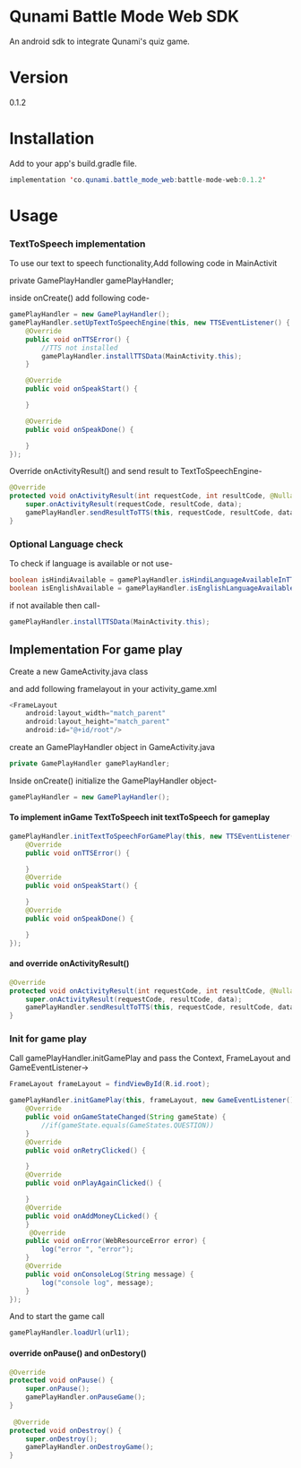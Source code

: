 # Qunami Battle Mode Web SDK
An android sdk to integrate Qunami's quiz game.

# Version

0.1.2

# Installation
Add to your app's build.gradle file.
````java
implementation 'co.qunami.battle_mode_web:battle-mode-web:0.1.2'
````

# Usage

### TextToSpeech implementation
To use our text to speech functionality,Add following code in MainActivit

private GamePlayHandler gamePlayHandler;

inside onCreate() add following code-
````java
gamePlayHandler = new GamePlayHandler();
gamePlayHandler.setUpTextToSpeechEngine(this, new TTSEventListener() {
    @Override
    public void onTTSError() {
        //TTS not installed
        gamePlayHandler.installTTSData(MainActivity.this);
    }

    @Override
    public void onSpeakStart() {

    }

    @Override
    public void onSpeakDone() {

    }
});
````
Override onActivityResult() and send result to TextToSpeechEngine-
````java
@Override
protected void onActivityResult(int requestCode, int resultCode, @Nullable Intent data) {
    super.onActivityResult(requestCode, resultCode, data);
    gamePlayHandler.sendResultToTTS(this, requestCode, resultCode, data);
}
````

### Optional Language check
To check if language is available or not use-
````java
boolean isHindiAvailable = gamePlayHandler.isHindiLanguageAvailableInTTS();
boolean isEnglishAvailable = gamePlayHandler.isEnglishLanguageAvailableInTTS();
````

if not available then call-
````java
gamePlayHandler.installTTSData(MainActivity.this);
````
## Implementation For game play
Create a new GameActivity.java class

and add following framelayout in your activity_game.xml
````java
<FrameLayout
    android:layout_width="match_parent"
    android:layout_height="match_parent"
    android:id="@+id/root"/>
````
create an GamePlayHandler object in GameActivity.java
```java
private GamePlayHandler gamePlayHandler;
````
Inside onCreate() initialize the GamePlayHandler object-
````java
gamePlayHandler = new GamePlayHandler();
````

#### To implement inGame TextToSpeech init textToSpeech for gameplay
````java
gamePlayHandler.initTextToSpeechForGamePlay(this, new TTSEventListener() {
    @Override
    public void onTTSError() {

    }
    @Override
    public void onSpeakStart() {

    }
    @Override
    public void onSpeakDone() {

    }
});
````
#### and override onActivityResult()
````java
@Override
protected void onActivityResult(int requestCode, int resultCode, @Nullable Intent data) {
    super.onActivityResult(requestCode, resultCode, data);
    gamePlayHandler.sendResultToTTS(this, requestCode, resultCode, data);
}
````

### Init for game play
Call gamePlayHandler.initGamePlay and pass the Context, FrameLayout and GameEventListener->
````java
FrameLayout frameLayout = findViewById(R.id.root);

gamePlayHandler.initGamePlay(this, frameLayout, new GameEventListener() {
    @Override
    public void onGameStateChanged(String gameState) {
        //if(gameState.equals(GameStates.QUESTION))
    }
    @Override
    public void onRetryClicked() {

    }
    @Override
    public void onPlayAgainClicked() {

    }
    @Override
    public void onAddMoneyCLicked() {
    }
     @Override
    public void onError(WebResourceError error) {
        log("error ", "error");
    }
    @Override
    public void onConsoleLog(String message) {
        log("console log", message);
    }
});
````
And to start the game call
````java
gamePlayHandler.loadUrl(url1);
````
#### override onPause() and onDestory()

````java
@Override
protected void onPause() {
    super.onPause();
    gamePlayHandler.onPauseGame();
}
    
 @Override
protected void onDestroy() {
    super.onDestroy();
    gamePlayHandler.onDestroyGame();
}
````
